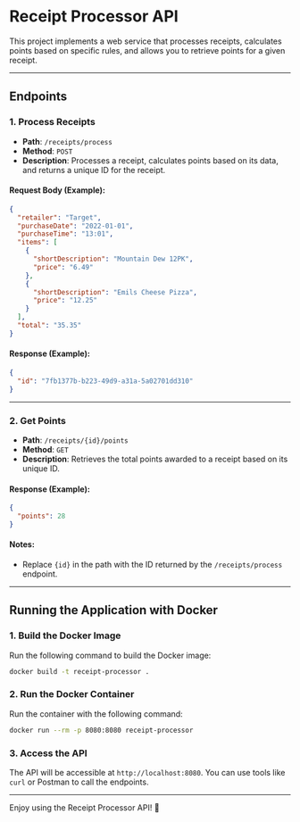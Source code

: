 
# Receipt Processor API

This project implements a web service that processes receipts, calculates points based on specific rules, and allows you to retrieve points for a given receipt.

---

## Endpoints

### 1. **Process Receipts**

- **Path**: `/receipts/process`
- **Method**: `POST`
- **Description**: Processes a receipt, calculates points based on its data, and returns a unique ID for the receipt.

#### Request Body (Example):
```json
{
  "retailer": "Target",
  "purchaseDate": "2022-01-01",
  "purchaseTime": "13:01",
  "items": [
    {
      "shortDescription": "Mountain Dew 12PK",
      "price": "6.49"
    },
    {
      "shortDescription": "Emils Cheese Pizza",
      "price": "12.25"
    }
  ],
  "total": "35.35"
}
```

#### Response (Example):
```json
{
  "id": "7fb1377b-b223-49d9-a31a-5a02701dd310"
}
```

---

### 2. **Get Points**

- **Path**: `/receipts/{id}/points`
- **Method**: `GET`
- **Description**: Retrieves the total points awarded to a receipt based on its unique ID.

#### Response (Example):
```json
{
  "points": 28
}
```

#### Notes:
- Replace `{id}` in the path with the ID returned by the `/receipts/process` endpoint.

---

## Running the Application with Docker

### 1. **Build the Docker Image**
Run the following command to build the Docker image:
```bash
docker build -t receipt-processor .
```

### 2. **Run the Docker Container**
Run the container with the following command:
```bash
docker run --rm -p 8080:8080 receipt-processor
```

### 3. **Access the API**
The API will be accessible at `http://localhost:8080`. You can use tools like `curl` or Postman to call the endpoints.

---

Enjoy using the Receipt Processor API! 🚀
